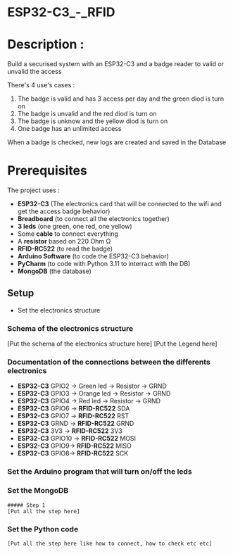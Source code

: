 # ESP32-C3_-_RFID

# Description :
  Build a securised system with an ESP32-C3 and a badge reader to valid or unvalid the access

  There's 4 use's cases :

  1. The badge is valid and has 3 access per day and the green diod is turn on
  2. The badge is unvalid and the red diod is turn on
  3. The badge is unknow and the yellow diod is turn on
  4. One badge has an unlimited access

  When a badge is checked, new logs are created and saved in the Database

# Prerequisites

  The project uses :

  - **ESP32-C3** (The electronics card that will be connected to the wifi and get the access badge behavior)
  - **Breadboard** (to connect all the electronics together)
  - **3 leds** (one green, one red, one yellow)
  - Some **cable** to connect everything
  - A **resistor** based on 220 Ohm Ω
  - **RFID-RC522** (to read the badge)
  - **Arduino Software** (to code the ESP32-C3 behavior)
  - **PyCharm** (to code with Python 3.11 to interract with the DB)
  - **MongoDB** (the database)

## Setup

  - Set the electronics structure

  ### Schema of the electronics structure

  [Put the schema of the electronics structure here]
  [Put the Legend here]


  ### Documentation of the connections between the differents electronics

  - **ESP32-C3** GPIO2 -> Green led -> Resistor -> GRND
  - **ESP32-C3** GPIO3 -> Orange led -> Resistor -> GRND
  - **ESP32-C3** GPIO4 -> Red led -> Resistor -> GRND
  - **ESP32-C3** GPIO6 -> **RFID-RC522** SDA
  - **ESP32-C3** GPIO7 -> **RFID-RC522** RST
  - **ESP32-C3** GRND -> **RFID-RC522** GRND
  - **ESP32-C3** 3V3 -> **RFID-RC522** 3V3
  - **ESP32-C3** GPIO10 -> **RFID-RC522** MOSI
  - **ESP32-C3** GPIO9-> **RFID-RC522** MISO
  - **ESP32-C3** GPIO8-> **RFID-RC522** SCK

  ### Set the Arduino program that will turn on/off the leds

  ### Set the MongoDB
    ##### Step 1
    [Put all the step here]

  ### Set the Python code
    [Put all the step here like how to connect, how to check etc etc]
